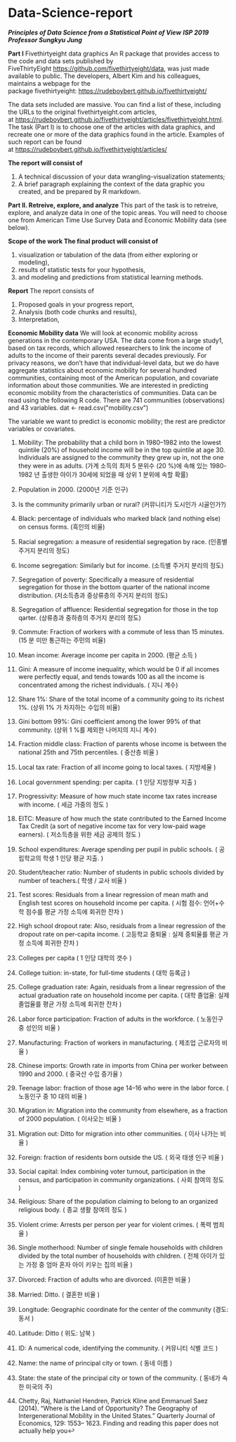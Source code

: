 # Data-Science-report

***Principles of Data Science from a Statistical Point of View***
***ISP 2019***
***Professor Sungkyu Jung***

**Part I**
Fivethirtyeight data graphics An R package that provides access to the code and data sets published by FiveThirtyEight https://github.com/fivethirtyeight/data, was just made available to public. The developers, Albert Kim and his colleagues, maintains a webpage for the package fivethirtyeight: https://rudeboybert.github.io/fivethirtyeight/ 

The data sets included are massive. You can find a list of these, including the URLs to the original fivethirtyeight.com articles, at https://rudeboybert.github.io/fivethirtyeight/articles/fivethirtyeight.html. The task (Part I) is to choose one of the articles with data graphics, and recreate one or more of the data graphics found in the article. Examples of such report can be found at https://rudeboybert.github.io/fivethirtyeight/articles/ 

**The report will consist of**
1. A technical discussion of your data wrangling-visualization statements; 
2. A brief paragraph explaining the context of the data graphic you created, and be prepared by R markdown.   

**Part II. Retreive, explore, and analyze**
This part of the task is to retreive, explore, and analyze data in one of the topic areas. You will need to choose one from American Time Use Survey Data and Economic Mobility data (see below). 

**Scope of the work The final product will consist of**
1. visualization or tabulation of the data (from either exploring or modeling), 
2. results of statistic tests for your hypothesis, 
3. and modeling and predictions from statistical learning methods.  

**Report**
The report consists of 
1. Proposed goals in your progress report, 
2. Analysis (both code chunks and results), 
3. Interpretation,  

**Economic Mobility data**
We will look at economic mobility across generations in the contemporary USA. The data come from a large study1, based on tax records, which allowed researchers to link the income of adults to the income of their parents several decades previously. For privacy reasons, we don’t have that individual-level data, but we do have aggregate statistics about economic mobility for several hundred communities, containing most of the American population, and covariate information about those communities. We are interested in predicting economic mobility from the characteristics of communities. 
Data can be read using the following R code. There are 741 communities (observations) and 43 variables. 
dat &lt;- read.csv("mobility.csv")  

The variable we want to predict is economic mobility; the rest are predictor variables or covariates. 

1. Mobility: The probability that a child born in 1980–1982 into the lowest quintile (20%) of household income will be in the top quintile at age 30. Individuals are assigned to the community they grew up in, not the one they were in as adults. (가계 소득의 최저 5 분위수 (20 %)에 속해 있는 1980-1982 년 출생한 아이가 30세에 되었을 때 상위 1 분위에 속할 확률)  

2. Population in 2000. (2000년 기준 인구)  

3. Is the community primarily urban or rural? (커뮤니티가 도시인가 시골인가?)  

4. Black: percentage of individuals who marked black (and nothing else) on census forms. (흑인의 비율)  

5. Racial segregation: a measure of residential segregation by race. (인종별 주거지 분리의 정도)  

6. Income segregation: Similarly but for income. (소득별 주거지 분리의 정도)  

7. Segregation of poverty: Specifically a measure of residential segregation for those in the bottom quarter of the national income distribution. (저소득층과 중상류층의 주거지 분리의 정도)  

8. Segregation of affluence: Residential segregation for those in the top qarter. (상류층과 중하층의 주거지 분리의 정도)  

9. Commute: Fraction of workers with a commute of less than 15 minutes. (15 분 미만 통근하는 주민의 비율)  

10. Mean income: Average income per capita in 2000. (평균 소득 )  

11. Gini: A measure of income inequality, which would be 0 if all incomes were perfectly equal, and tends towards 100 as all the income is concentrated among the richest individuals. ( 지니 계수)  

12. Share 1%: Share of the total income of a community going to its richest 1%. (상위 1% 가 차지하는 수입의 비율)  

13. Gini bottom 99%: Gini coefficient among the lower 99% of that community. (상위 1 %를 제외한 나머지의 지니 계수)  

14. Fraction middle class: Fraction of parents whose income is between the national 25th and 75th percentiles. ( 중산층 비율 )  

15. Local tax rate: Fraction of all income going to local taxes. ( 지방세율 )  

16. Local government spending: per capita. ( 1 인당 지방정부 지출 )  

17. Progressivity: Measure of how much state income tax rates increase with income. ( 세금 가중의 정도 )  

18. EITC: Measure of how much the state contributed to the Earned Income Tax Credit (a sort of negative income tax for very low-paid wage earners). ( 저소득층을 위한 세금 공제의 정도 )  

19. School expenditures: Average spending per pupil in public schools. ( 공립학교의 학생 1 인당 평균 지출. )  

20. Student/teacher ratio: Number of students in public schools divided by number of teachers.( 학생 / 교사 비율 )  

21. Test scores: Residuals from a linear regression of mean math and English test scores on household income per capita. ( 시험 점수: 언어+수학 점수를 평균 가정 소득에 회귀한 잔차 )  

22. High school dropout rate: Also, residuals from a linear regression of the dropout rate on per-capita income. ( 고등학교 중퇴율 : 실제 중퇴율를 평균 가정 소득에 회귀한 잔차 )  

23. Colleges per capita ( 1 인당 대학의 갯수 )  

24. College tuition: in-state, for full-time students ( 대학 등록금 )  

25. College graduation rate: Again, residuals from a linear regression of the actual graduation rate on household income per capita. ( 대학 졸업율: 실제 졸업율를 평균 가정 소득에 회귀한 잔차 )  

26. Labor force participation: Fraction of adults in the workforce. ( 노동인구 중 성인의 비율 )  

27. Manufacturing: Fraction of workers in manufacturing. ( 제조업 근로자의 비율 )  

28. Chinese imports: Growth rate in imports from China per worker between 1990 and 2000. ( 중국산 수입 증가율 )  

29. Teenage labor: fraction of those age 14–16 who were in the labor force. ( 노동인구 중 10 대의 비율 )  

30. Migration in: Migration into the community from elsewhere, as a fraction of 2000 population. ( 이사오는 비율 )  

31. Migration out: Ditto for migration into other communities. ( 이사 나가는 비율 )  

32. Foreign: fraction of residents born outside the US. ( 외국 태생 인구 비율 )  

33. Social capital: Index combining voter turnout, participation in the census, and participation in community organizations. ( 사회 참여의 정도 )  

34. Religious: Share of the population claiming to belong to an organized religious body. ( 종교 생활 참여의 정도 )  

35. Violent crime: Arrests per person per year for violent crimes. ( 폭력 범죄율 )  

36. Single motherhood: Number of single female households with children divided by the total number of households with children. ( 전체 아이가 있는 가정 중 엄마 혼자 아이 키우는 집의 비율 )  

37. Divorced: Fraction of adults who are divorced. (이혼한 비율 )  

38. Married: Ditto. ( 결혼한 비율 )  

39. Longitude: Geographic coordinate for the center of the community (경도: 동서 )  

40. Latitude: Ditto ( 위도: 남북 )  

41. ID: A numerical code, identifying the community. ( 커뮤니티 식별 코드 )  

42. Name: the name of principal city or town. ( 동네 이름 )  

43. State: the state of the principal city or town of the community. ( 동네가 속한 미국의 주)   

1. Chetty, Raj, Nathaniel Hendren, Patrick Kline and Emmanuel Saez (2014). “Where is the Land of Opportunity? The Geography of Intergenerational Mobility in the United States.” Quarterly Journal of Economics, 129: 1553– 1623. Finding and reading this paper does not actually help you↩ 
